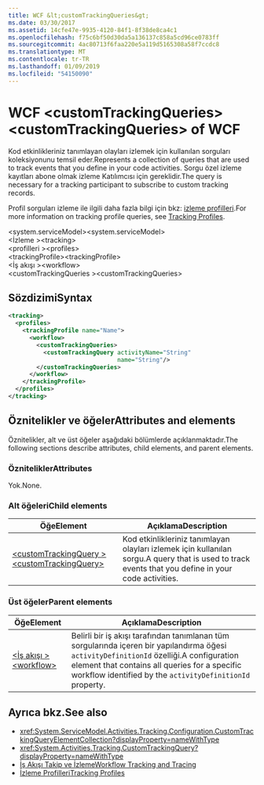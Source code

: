 ```yaml
---
title: WCF &lt;customTrackingQueries&gt;
ms.date: 03/30/2017
ms.assetid: 14cfe47e-9935-4120-84f1-8f38de8ca4c1
ms.openlocfilehash: f75c6bf50d30da5a136137c858a5cd96ce0783ff
ms.sourcegitcommit: 4ac80713f6faa220e5a119d5165308a58f7ccdc8
ms.translationtype: MT
ms.contentlocale: tr-TR
ms.lasthandoff: 01/09/2019
ms.locfileid: "54150090"
---
```

# <a name="ltcustomtrackingqueriesgt-of-wcf"></a><span data-ttu-id="67ba9-102">WCF &lt;customTrackingQueries&gt;</span><span class="sxs-lookup"><span data-stu-id="67ba9-102">&lt;customTrackingQueries&gt; of WCF</span></span>

<span data-ttu-id="67ba9-103">Kod etkinlikleriniz tanımlayan olayları izlemek için kullanılan sorguları koleksiyonunu temsil eder.</span><span class="sxs-lookup"><span data-stu-id="67ba9-103">Represents a collection of queries that are used to track events that you define in your code activities.</span></span> <span data-ttu-id="67ba9-104">Sorgu özel izleme kayıtları abone olmak izleme Katılımcısı için gereklidir.</span><span class="sxs-lookup"><span data-stu-id="67ba9-104">The query is necessary for a tracking participant to subscribe to custom tracking records.</span></span>  
  
 <span data-ttu-id="67ba9-105">Profil sorguları izleme ile ilgili daha fazla bilgi için bkz: [izleme profilleri](../../../../../docs/framework/windows-workflow-foundation/tracking-profiles.md).</span><span class="sxs-lookup"><span data-stu-id="67ba9-105">For more information on tracking profile queries, see [Tracking Profiles](../../../../../docs/framework/windows-workflow-foundation/tracking-profiles.md).</span></span>
  
<span data-ttu-id="67ba9-106">\<system.serviceModel></span><span class="sxs-lookup"><span data-stu-id="67ba9-106">\<system.serviceModel></span></span>  
<span data-ttu-id="67ba9-107">\<İzleme ></span><span class="sxs-lookup"><span data-stu-id="67ba9-107">\<tracking></span></span>  
<span data-ttu-id="67ba9-108">\<profilleri ></span><span class="sxs-lookup"><span data-stu-id="67ba9-108">\<profiles></span></span>  
<span data-ttu-id="67ba9-109">\<trackingProfile></span><span class="sxs-lookup"><span data-stu-id="67ba9-109">\<trackingProfile></span></span>  
<span data-ttu-id="67ba9-110">\<İş akışı ></span><span class="sxs-lookup"><span data-stu-id="67ba9-110">\<workflow></span></span>  
<span data-ttu-id="67ba9-111">\<customTrackingQueries ></span><span class="sxs-lookup"><span data-stu-id="67ba9-111">\<customTrackingQueries></span></span>  
  
## <a name="syntax"></a><span data-ttu-id="67ba9-112">Sözdizimi</span><span class="sxs-lookup"><span data-stu-id="67ba9-112">Syntax</span></span>  
  
```xml  
<tracking>
  <profiles>
    <trackingProfile name="Name">
      <workflow>
        <customTrackingQueries>
          <customTrackingQuery activityName="String"
                               name="String"/>
        </customTrackingQueries>
      </workflow>
    </trackingProfile>
  </profiles>
</tracking>
```  
  
## <a name="attributes-and-elements"></a><span data-ttu-id="67ba9-113">Öznitelikler ve öğeler</span><span class="sxs-lookup"><span data-stu-id="67ba9-113">Attributes and elements</span></span>

<span data-ttu-id="67ba9-114">Öznitelikler, alt ve üst öğeler aşağıdaki bölümlerde açıklanmaktadır.</span><span class="sxs-lookup"><span data-stu-id="67ba9-114">The following sections describe attributes, child elements, and parent elements.</span></span>  
  
### <a name="attributes"></a><span data-ttu-id="67ba9-115">Öznitelikler</span><span class="sxs-lookup"><span data-stu-id="67ba9-115">Attributes</span></span>

<span data-ttu-id="67ba9-116">Yok.</span><span class="sxs-lookup"><span data-stu-id="67ba9-116">None.</span></span>
  
### <a name="child-elements"></a><span data-ttu-id="67ba9-117">Alt öğeleri</span><span class="sxs-lookup"><span data-stu-id="67ba9-117">Child elements</span></span>
  
|<span data-ttu-id="67ba9-118">Öğe</span><span class="sxs-lookup"><span data-stu-id="67ba9-118">Element</span></span>|<span data-ttu-id="67ba9-119">Açıklama</span><span class="sxs-lookup"><span data-stu-id="67ba9-119">Description</span></span>|  
|-------------|-----------------|  
|[<span data-ttu-id="67ba9-120">\<customTrackingQuery ></span><span class="sxs-lookup"><span data-stu-id="67ba9-120">\<customTrackingQuery></span></span>](customtrackingquery-of-wcf.md)|<span data-ttu-id="67ba9-121">Kod etkinlikleriniz tanımlayan olayları izlemek için kullanılan sorgu.</span><span class="sxs-lookup"><span data-stu-id="67ba9-121">A query that is used to track events that you define in your code activities.</span></span>|  
  
### <a name="parent-elements"></a><span data-ttu-id="67ba9-122">Üst öğeler</span><span class="sxs-lookup"><span data-stu-id="67ba9-122">Parent elements</span></span>  
  
|<span data-ttu-id="67ba9-123">Öğe</span><span class="sxs-lookup"><span data-stu-id="67ba9-123">Element</span></span>|<span data-ttu-id="67ba9-124">Açıklama</span><span class="sxs-lookup"><span data-stu-id="67ba9-124">Description</span></span>|  
|-------------|-----------------|  
|[<span data-ttu-id="67ba9-125">\<İş akışı ></span><span class="sxs-lookup"><span data-stu-id="67ba9-125">\<workflow></span></span>](../../../../../docs/framework/configure-apps/file-schema/windows-workflow-foundation/workflow.md)|<span data-ttu-id="67ba9-126">Belirli bir iş akışı tarafından tanımlanan tüm sorgularında içeren bir yapılandırma öğesi `activityDefinitionId` özelliği.</span><span class="sxs-lookup"><span data-stu-id="67ba9-126">A configuration element that contains all queries for a specific workflow identified by the `activityDefinitionId` property.</span></span>|  
  
## <a name="see-also"></a><span data-ttu-id="67ba9-127">Ayrıca bkz.</span><span class="sxs-lookup"><span data-stu-id="67ba9-127">See also</span></span>

- <xref:System.ServiceModel.Activities.Tracking.Configuration.CustomTrackingQueryElementCollection?displayProperty=nameWithType>       
- <xref:System.Activities.Tracking.CustomTrackingQuery?displayProperty=nameWithType>       
- [<span data-ttu-id="67ba9-128">İş Akışı Takip ve İzleme</span><span class="sxs-lookup"><span data-stu-id="67ba9-128">Workflow Tracking and Tracing</span></span>](../../../../../docs/framework/windows-workflow-foundation/workflow-tracking-and-tracing.md)  
- [<span data-ttu-id="67ba9-129">İzleme Profilleri</span><span class="sxs-lookup"><span data-stu-id="67ba9-129">Tracking Profiles</span></span>](../../../../../docs/framework/windows-workflow-foundation/tracking-profiles.md)
